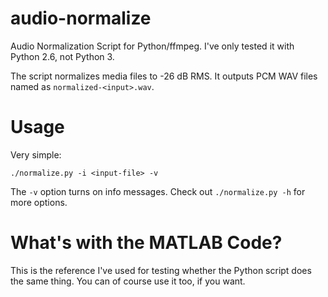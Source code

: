 audio-normalize
===============

Audio Normalization Script for Python/ffmpeg. I've only tested it with Python 2.6, not Python 3.

The script normalizes media files to -26 dB RMS. It outputs PCM WAV files named as `normalized-<input>.wav`.

Usage
=====

Very simple:

    ./normalize.py -i <input-file> -v

The `-v` option turns on info messages. Check out `./normalize.py -h` for more options.


What's with the MATLAB Code?
============================

This is the reference I've used for testing whether the Python script does the same thing. You can of course use it too, if you want.
